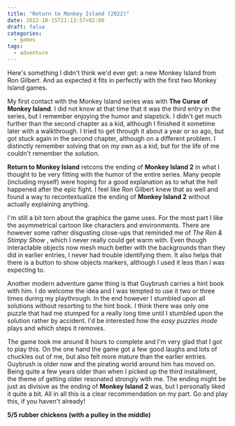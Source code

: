 ```yaml
---
title: "Return to Monkey Island (2022)"
date: 2022-10-15T21:13:57+02:00
draft: false
categories:
  - games
tags:
  - adventure
---
```


Here's something I didn't think we'd ever get: a new Monkey Island from Ron Gilbert. And as expected it fits in perfectly with the first two Monkey Island games.

My first contact with the Monkey Island series was with **The Curse of Monkey Island**. I did not know at that time that it was the third entry in the series, but I remember enjoying the humor and slapstick. I didn't get much further than the second chapter as a kid, although I finished it sometime later with a walkthrough. I tried to get through it about a year or so ago, but got stuck again in the second chapter, although on a different problem. I distinctly remember solving that on my own as a kid, but for the life of me couldn't remember the solution.

**Return to Monkey Island** retcons the ending of **Monkey Island 2** in what I thought to be very fitting with the humor of the entire series. Many people (including myself) were hoping for a good explanation as to what the hell happened after the epic fight. I feel like Ron Gilbert knew that as well and found a way to recontextualize the ending of **Monkey Island 2** without actually explaining anything.

I'm still a bit torn about the graphics the game uses. For the most part I like the asymmetrical cartoon like characters and environments. There are however some rather disgusting close-ups that reminded me of _The Ren & Stimpy Show_ , which I never really could get warm with. Even though interactable objects now mesh much better with the backgrounds than they did in earlier entries, I never had trouble identifying them. It also helps that there is a button to show objects markers, although I used it less than I was expecting to.

Another modern adventure game thing is that Guybrush carries a hint book with him. I do welcome the idea and I was tempted to use it two or three times during my playthrough. In the end however I stumbled upon all solutions without resorting to the hint book. I think there was only one puzzle that had me stumped for a really long time until I stumbled upon the solution rather by accident. I'd be interested how the _easy puzzles mode_ plays and which steps it removes.

The game took me around 8 hours to complete and I'm very glad that I got to play this. On the one hand the game got a few good laughs and lots of chuckles out of me, but also felt more mature than the earlier entries. Guybrush is older now and the pirating world around him has moved on. Being quite a few years older than when I picked up the third installment, the theme of getting older resonated strongly with me. The ending might be just as divisive as the ending of **Monkey Island 2** was, but I personally liked it quite a bit. All in all this is a clear recommendation on my part. Go and play this, if you haven't already!

**5/5 rubber chickens (with a pulley in the middle)**
